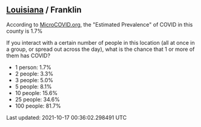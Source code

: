 
## [Louisiana](/united-states/louisiana) / Franklin

According to [MicroCOVID.org](http://microcovid.org),
the "Estimated Prevalence" of COVID in this county is 1.7%

If you interact with a certain number of people in this location
(all at once in a group, or spread out across the day), what is the chance that
1 or more of them has COVID?

- 1 person: 1.7%
- 2 people: 3.3%
- 3 people: 5.0%
- 5 people: 8.1%
- 10 people: 15.6%
- 25 people: 34.6%
- 100 people: 81.7%

Last updated: 2021-10-17 00:36:02.298491 UTC
